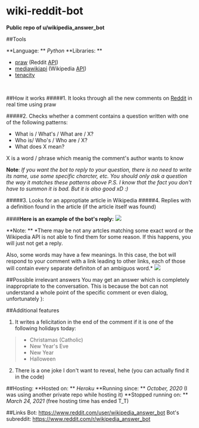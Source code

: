 # wiki-reddit-bot
**Public repo of  u/wikipedia_answer_bot**
<br/>

##Tools 

**Language: ** *Python*
**Libraries: ** 
- [praw](prawnhttps://praw.readthedocs.io/en/latest/ "praw") (Reddit [API](https://en.wikipedia.org/wiki/API "API"))
- [mediawikiapi](https://pypi.org/project/mediawikiapi/ "mediawikiapi") (Wikipedia [API](https://en.wikipedia.org/wiki/API "API"))
- [tenacity](https://github.com/jd/tenacity "tenacity")
<br/>


##How it works
#####1. It looks through all the new comments on [Reddit](https://www.reddit.com/ "Reddit") in real time using praw

#####2. Checks whether a comment contains a question written with one of the following patterns:
- What is / What's / What are / X?
- Who is/ Who's / Who are / X?
- What does X mean?

X is a word / phrase which meanig the comment's author wants to know

**Note**: *If you want the bot to reply to your question, there is no need to write its name, use some specific charcter, etc. You should only ask a question the way it matches these patterns above*
*P.S. I know that the fact you don't have to summon it is bad. But it is also good xD :)*

#####3. Looks for an approptiate article in Wikipedia
#####4. Replies with a definition found in the article (if the article itself was found)

####**Here is an example of the bot's reply:**
![](https://i.imgur.com/RtPjdeb.png)

**Note: ** *There may be not any artcles matching some exact word or the Wikipedia API is not able to find them for some reason. If this happens, you will just not get a reply.

Also, some words may have a few meanings.  In this case, the bot will respond to your comment with a link leading to other links, each of those will contain every separate definiton of an ambiguos word.*
![](https://i.imgur.com/1EGGIr4.png)
<br/>


##Possible irrelevant answers
You may get an answer which is completely inappropriate to the conversation. This is because the bot can not understand a whole point of the specific comment or even dialog, unfortunately ):
<br/>


##Additional features
1. It writes a felicitation in the end of the comment if it is one of the following holidays today:
>- Christamas (Catholic)
>- New Year's Eve
>- New Year
>- Halloween

2. There is a one joke I don't want to reveal, hehe (you can actually find it in the code)


##Hosting:
**Hosted on: ** *Heroku*
**Running since: ** *October, 2020* (I was using another private repo while hosting it)
**Stopped running on: ** *March 24, 2021* (free hosting time has ended T_T)
<br/>

##Links
Bot: https://www.reddit.com/user/wikipedia_answer_bot
Bot's subreddit: https://www.reddit.com/r/wikipedia_answer_bot
